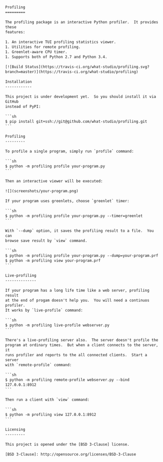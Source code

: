    Profiling
    =========

    The profiling package is an interactive Python profiler.  It provides these
    features:

    1. An interactive TUI profiling statistics viewer.
    1. Utilities for remote profiling.
    1. Greenlet-aware CPU timer.
    1. Supports both of Python 2.7 and Python 3.4.

    [![Build Status](https://travis-ci.org/what-studio/profiling.svg?branch=master)](https://travis-ci.org/what-studio/profiling)

    Installation
    ------------

    This project is under development yet.  So you should install it via GitHub
    instead of PyPI:

    ```sh
    $ pip install git+ssh://git@github.com/what-studio/profiling.git
    ```

    Profiling
    ---------

    To profile a single program, simply run `profile` command:

    ```sh
    $ python -m profiling profile your-program.py
    ```

    Then an interactive viewer will be executed:

    ![](screenshots/your-program.png)

    If your program uses greenlets, choose `greenlet` timer:

    ```sh
    $ python -m profiling profile your-program.py --timer=greenlet
    ```

    With `--dump` option, it saves the profiling result to a file.  You can
    browse save result by `view` command.

    ```sh
    $ python -m profiling profile your-program.py --dump=your-program.prf
    $ python -m profiling view your-program.prf
    ```

    Live-profiling
    --------------

    If your program has a long life time like a web server, profiling result
    at the end of progam doesn't help you.  You will need a continuos profiler.
    It works by `live-profile` command:

    ```sh
    $ python -m profiling live-profile webserver.py
    ```

    There's a live-profiling server also.  The server doesn't profile the
    program at ordinary times.  But when a client connects to the server, it
    runs profiler and reports to the all connected clients.  Start a server
    with `remote-profile` command:

    ```sh
    $ python -m profiling remote-profile webserver.py --bind 127.0.0.1:8912
    ```

    Then run a client with `view` command:

    ```sh
    $ python -m profiling view 127.0.0.1:8912
    ```

    Licensing
    ---------

    This project is opened under the [BSD 3-Clause] license.

    [BSD 3-Clause]: http://opensource.org/licenses/BSD-3-Clause

